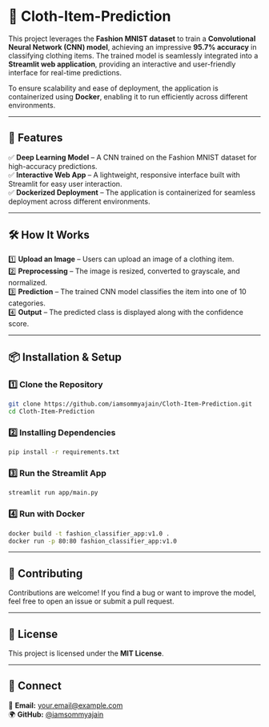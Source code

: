 # 🧥 Cloth-Item-Prediction  

This project leverages the **Fashion MNIST dataset** to train a **Convolutional Neural Network (CNN) model**, achieving an impressive **95.7% accuracy** in classifying clothing items. The trained model is seamlessly integrated into a **Streamlit web application**, providing an interactive and user-friendly interface for real-time predictions.  

To ensure scalability and ease of deployment, the application is containerized using **Docker**, enabling it to run efficiently across different environments.  

---

## 🚀 Features  
✅ **Deep Learning Model** – A CNN trained on the Fashion MNIST dataset for high-accuracy predictions.  
✅ **Interactive Web App** – A lightweight, responsive interface built with Streamlit for easy user interaction.  
✅ **Dockerized Deployment** – The application is containerized for seamless deployment across different environments.  

---

## 🛠️ How It Works  
1️⃣ **Upload an Image** – Users can upload an image of a clothing item.  
2️⃣ **Preprocessing** – The image is resized, converted to grayscale, and normalized.  
3️⃣ **Prediction** – The trained CNN model classifies the item into one of 10 categories.  
4️⃣ **Output** – The predicted class is displayed along with the confidence score.  

---

## 📦 Installation & Setup  

### 1️⃣ Clone the Repository  
```sh
git clone https://github.com/iamsommyajain/Cloth-Item-Prediction.git
cd Cloth-Item-Prediction
```
### 2️⃣ Installing Dependencies 
```sh
pip install -r requirements.txt
```
### 3️⃣ Run the Streamlit App
```sh
streamlit run app/main.py
```
### 4️⃣ Run with Docker
```sh
docker build -t fashion_classifier_app:v1.0 .
docker run -p 80:80 fashion_classifier_app:v1.0
```
---

## 🤝 Contributing  
Contributions are welcome! If you find a bug or want to improve the model, feel free to open an issue or submit a pull request.  

---

## 📜 License  
This project is licensed under the **MIT License**.  

---

## 🔗 Connect  
📧 **Email:** [your.email@example.com](mailto:your.email@example.com)  
🌍 **GitHub:** [@iamsommyajain](https://github.com/iamsommyajain)  
